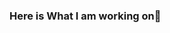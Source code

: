 ### Here is What I am working on👋

<!--
**ahmetfurkans/ahmetfurkans** is a ✨ _special_ ✨ repository because its `README.md` (this file) appears on your GitHub profile.

Here are some ideas to get you started:

- 🔭 I’m currently working on ... 
- 🌱 I’m currently learning React.js,Node.js...
- 👯 I’m looking to collaborate on ...React.js
- 🤔 I’m looking for help with ... Node.js
- 💬 Ask me about ... 
- 📫 How to reach me: ...[Linkedin Profile] (www.linkedin.com/in/ahmet-furkan-sevim-b395a71b7)
- 😄 Pronouns: ... He,Him
- ⚡ Fun fact: ...
-->
